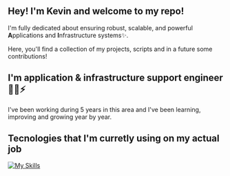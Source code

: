 ## Hey! I'm Kevin and welcome to my repo!

I'm fully dedicated about ensuring robust, scalable, and powerful **A**pplications and **I**nfrastructure systems✨.

Here, you'll find a collection of my projects, scripts and in a future some contributions!

## I'm application & infrastructure support engineer 👨‍💻⚡
I've been working during 5 years in this area and I've been learning, improving and growing year by year.

## Tecnologies that I'm curretly using on my actual job

[![My Skills](https://skillicons.dev/icons?i=bash,python,aws,bitbucket)](https://skillicons.dev)
